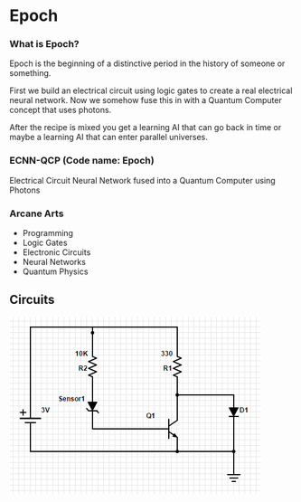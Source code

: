 # Epoch

### What is Epoch?
Epoch is the beginning of a distinctive period in the history of someone or something.

First we build an electrical circuit using logic gates to create a real electrical neural network.
Now we somehow fuse this in with a Quantum Computer concept that uses photons.

After the recipe is mixed you get a learning AI that can go back in time or maybe a learning AI that can enter parallel universes.

### ECNN-QCP (Code name: Epoch)
Electrical Circuit Neural Network fused into a Quantum Computer using Photons

### Arcane Arts
- Programming
- Logic Gates
- Electronic Circuits
- Neural Networks
- Quantum Physics

## Circuits
![Buffer0](/buffer0.PNG?raw=true "OFF GATE")

